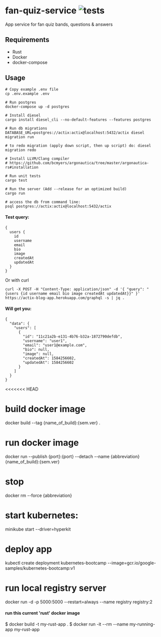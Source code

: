 # fan-quiz-service ![tests](https://github.com/nemesiscodex/actix-blog-app/workflows/tests/badge.svg)
App service for fan quiz bands, questions & answers

## Requirements
- Rust
- Docker
- docker-compose  

## Usage
``` 
# Copy example .env file
cp .env.example .env  

# Run postgres
docker-compose up -d postgres

# Install diesel
cargo install diesel_cli --no-default-features --features postgres

# Run db migrations
DATABASE_URL=postgres://actix:actix@localhost:5432/actix diesel migration run

# to redo migration (apply down script, then up script) do: diesel migration redo

# Install LLVM/Clang compiler
# https://github.com/bcmyers/argonautica/tree/master/argonautica-rs#installation

# Run unit tests
cargo test

# Run the server (Add --release for an optimized build)
cargo run 

# access the db from command line:
psql postgres://actix:actix@localhost:5432/actix
```
#### Test query:
```
{
  users {
    id
    username
    email
    bio 
    image 
    createdAt
    updatedAt
  }
}
```
Or with curl
```
curl -X POST -H "Content-Type: application/json" -d '{ "query": "{users {id username email bio image createdAt updatedAt}}" }' https://actix-blog-app.herokuapp.com/graphql -s | jq .
```
#### Will get you:
```
{
  "data": {
    "users": [
      {
        "id": "11c21a2b-e131-4b76-b32a-1872790defdb",
        "username": "user1",
        "email": "user1@example.com",
        "bio": null,
        "image": null,
        "createdAt": 1584256602,
        "updatedAt": 1584256602
      }
    ]
  }
}
```

<<<<<<< HEAD
# build docker image
docker build --tag {name_of_build}:{sem.ver} .

# run docker image
docker run --publish {port}:{port} --detach --name {abbreviation} {name_of_build}:{sem.ver}

# stop
docker rm --force {abbreviation}

# start kubernetes:
minikube start --driver=hyperkit

# deploy app
kubectl create deployment kubernetes-bootcamp --image=gcr.io/google-samples/kubernetes-bootcamp:v1

# run local registry server
docker run -d -p 5000:5000 --restart=always --name registry registry:2


#### run this current 'rust' docker image
$ docker build -t my-rust-app .
$ docker run -it --rm --name my-running-app my-rust-app

